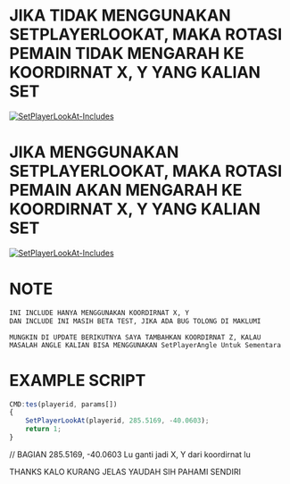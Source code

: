 
# JIKA TIDAK MENGGUNAKAN SETPLAYERLOOKAT, MAKA ROTASI PEMAIN TIDAK MENGARAH KE KOORDIRNAT X, Y YANG KALIAN SET
[![SetPlayerLookAt-Includes]([https://cdn.discordapp.com/attachments/1139146928634990625/1173153196261261332/8Y7yxyJ.png?ex=6562eb0e&is=6550760e&hm=ad94e34a47377dac592e729142652b0efbdc898b7535fa8a54d88619f764b6ac&])]([https://discord.gg/SCJ94u2M6v])

# JIKA MENGGUNAKAN SETPLAYERLOOKAT, MAKA ROTASI PEMAIN AKAN MENGARAH KE KOORDIRNAT X, Y YANG KALIAN SET
[![SetPlayerLookAt-Includes]([https://media.discordapp.net/attachments/1139146928634990625/1173153196701650954/roLCud9.png?ex=6562eb0e&is=6550760e&hm=03fe8320241f259ab7c49156a6c96a5106634c10b5eb1c9f9f5f9f2e3b77f79e&=&width=885&height=498])]([https://discord.gg/SCJ94u2M6v])

# NOTE

```bash
INI INCLUDE HANYA MENGGUNAKAN KOORDIRNAT X, Y
DAN INCLUDE INI MASIH BETA TEST, JIKA ADA BUG TOLONG DI MAKLUMI
```

```
MUNGKIN DI UPDATE BERIKUTNYA SAYA TAMBAHKAN KOORDIRNAT Z, KALAU MASALAH ANGLE KALIAN BISA MENGGUNAKAN SetPlayerAngle Untuk Sementara
```

# EXAMPLE SCRIPT

```js
CMD:tes(playerid, params[])
{
	SetPlayerLookAt(playerid, 285.5169, -40.0603);
	return 1;
}
```
// BAGIAN 285.5169, -40.0603 Lu ganti jadi X, Y dari koordirnat lu

THANKS KALO KURANG JELAS YAUDAH SIH PAHAMI SENDIRI
